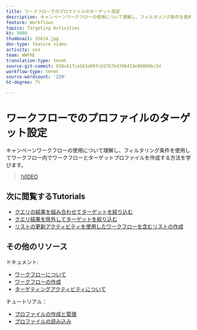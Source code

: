 ```yaml
---
title: ワークフローでのプロファイルのターゲット設定
description: キャンペーンワークフローの使用について理解し、フィルタリング条件を使用してワークフロー内でワークフローとターゲットプロファイルを作成する方法を学びます。
feature: Workflows
topics: Targeting Activities
kt: 5080
thumbnail: 35614.jpg
doc-type: feature video
activity: use
team: WWFRE
translation-type: tm+mt
source-git-commit: 838c617ca163a09fcb57b7b4706433e98869bc3d
workflow-type: tm+mt
source-wordcount: '129'
ht-degree: 7%

---
```



# ワークフローでのプロファイルのターゲット設定

キャンペーンワークフローの使用について理解し、フィルタリング条件を使用してワークフロー内でワークフローとターゲットプロファイルを作成する方法を学びます。

>[!VIDEO](https://video.tv.adobe.com/v/35614?quality=12)

## 次に閲覧するTutorials

* [クエリの結果を組み合わせてターゲットを絞り込む](/help/automating-with-workflows/refining-targets-by-combining-query-results.md)
* [クエリ結果を除外してターゲットを絞り込む](/help/automating-with-workflows/refining-targets-by-excluding-query-results.md)
* [リストの更新アクティビティを使用したワークフローを含むリストの作成](/help/automating-with-workflows/using-the-update-list-activity.md)

## その他のリソース

ドキュメント:

* [ワークフローについて](https://docs.adobe.com/content/help/en/campaign-classic/using/automating-with-workflows/introduction/about-workflows.html)
* [ワークフローの作成](https://docs.adobe.com/content/help/en/campaign-classic-learn/tutorials/getting-started/creating-a-workflow.html)
* [ターゲティングアクティビティについて](https://docs.adobe.com/content/help/en/campaign-classic/using/automating-with-workflows/targeting-activities/about-targeting-activities.html)

チュートリアル：

* [プロファイルの作成と管理](/help/profile-management/create-and-manage-profiles.md)
* [プロファイルの読み込み](/help/data-management/importing-profiles.md)
